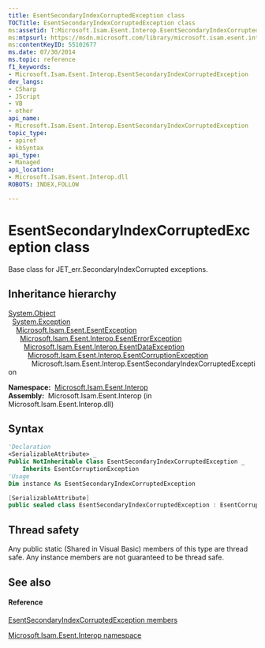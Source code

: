 ```yaml
---
title: EsentSecondaryIndexCorruptedException class
TOCTitle: EsentSecondaryIndexCorruptedException class
ms:assetid: T:Microsoft.Isam.Esent.Interop.EsentSecondaryIndexCorruptedException
ms:mtpsurl: https://msdn.microsoft.com/library/microsoft.isam.esent.interop.esentsecondaryindexcorruptedexception(v=EXCHG.10)
ms:contentKeyID: 55102677
ms.date: 07/30/2014
ms.topic: reference
f1_keywords:
- Microsoft.Isam.Esent.Interop.EsentSecondaryIndexCorruptedException
dev_langs:
- CSharp
- JScript
- VB
- other
api_name: 
- Microsoft.Isam.Esent.Interop.EsentSecondaryIndexCorruptedException
topic_type: 
- apiref
- kbSyntax
api_type: 
- Managed
api_location: 
- Microsoft.Isam.Esent.Interop.dll
ROBOTS: INDEX,FOLLOW

---
```


# EsentSecondaryIndexCorruptedException class

Base class for JET_err.SecondaryIndexCorrupted exceptions.

## Inheritance hierarchy

[System.Object](https://docs.microsoft.com/dotnet/api/system.object?redirectedfrom=MSDN)  
  [System.Exception](https://docs.microsoft.com/dotnet/api/system.exception?redirectedfrom=MSDN)  
    [Microsoft.Isam.Esent.EsentException](dn292088\(v=exchg.10\).md)  
      [Microsoft.Isam.Esent.Interop.EsentErrorException](dn274314\(v=exchg.10\).md)  
        [Microsoft.Isam.Esent.Interop.EsentDataException](dn334392\(v=exchg.10\).md)  
          [Microsoft.Isam.Esent.Interop.EsentCorruptionException](dn274225\(v=exchg.10\).md)  
            Microsoft.Isam.Esent.Interop.EsentSecondaryIndexCorruptedException  

**Namespace:**  [Microsoft.Isam.Esent.Interop](hh596136\(v=exchg.10\).md)  
**Assembly:**  Microsoft.Isam.Esent.Interop (in Microsoft.Isam.Esent.Interop.dll)

## Syntax

``` vb
'Declaration
<SerializableAttribute> _
Public NotInheritable Class EsentSecondaryIndexCorruptedException _
    Inherits EsentCorruptionException
'Usage
Dim instance As EsentSecondaryIndexCorruptedException
```

``` csharp
[SerializableAttribute]
public sealed class EsentSecondaryIndexCorruptedException : EsentCorruptionException
```

## Thread safety

Any public static (Shared in Visual Basic) members of this type are thread safe. Any instance members are not guaranteed to be thread safe.

## See also

#### Reference

[EsentSecondaryIndexCorruptedException members](dn350607\(v=exchg.10\).md)

[Microsoft.Isam.Esent.Interop namespace](hh596136\(v=exchg.10\).md)


